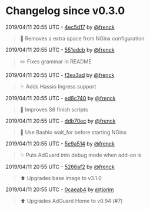 # Changelog since v0.3.0

2019/04/11 20:55 UTC - [4ec5d17](https://github.com/hassio-addons/addon-adguard-home/commit/4ec5d173e79d185ffea8bbe13cf626405ceff55d) by [@frenck](https://github.com/frenck)
> :shirt: Removes a extra space from NGinx configuration 

2019/04/11 20:55 UTC - [551edcb](https://github.com/hassio-addons/addon-adguard-home/commit/551edcba656a3f71bdc2c05c29cb44d6c70c87c0) by [@frenck](https://github.com/frenck)
> :pencil2: Fixes grammar in README 

2019/04/11 20:55 UTC - [f3ea3ad](https://github.com/hassio-addons/addon-adguard-home/commit/f3ea3ad438af2f5034e2510a3fd8a5308b90b5b0) by [@frenck](https://github.com/frenck)
> :sparkles: Adds Hassio Ingress support 

2019/04/11 20:55 UTC - [ed8c740](https://github.com/hassio-addons/addon-adguard-home/commit/ed8c740cf02df8524516be1b3dde3ff38614c81b) by [@frenck](https://github.com/frenck)
> :hammer: Improves S6 finish scripts 

2019/04/11 20:55 UTC - [ddb70ec](https://github.com/hassio-addons/addon-adguard-home/commit/ddb70ec0c2a56709a87db858ad7749883e707827) by [@frenck](https://github.com/frenck)
> :hammer: Use Bashio wait_for before starting NGinx 

2019/04/11 20:55 UTC - [5e9a514](https://github.com/hassio-addons/addon-adguard-home/commit/5e9a514932e40fd404a0368a6d54cbbd8b4b6f8d) by [@frenck](https://github.com/frenck)
> :sparkles: Puts AdGuard into debug mode when add-on is 

2019/04/11 20:55 UTC - [5266af2](https://github.com/hassio-addons/addon-adguard-home/commit/5266af2a4430ba2e3ff9562ad6f7b8e38d4e04c8) by [@frenck](https://github.com/frenck)
> :arrow_up: Upgrades base image to v3.1.0 

2019/04/11 20:55 UTC - [0caeab4](https://github.com/hassio-addons/addon-adguard-home/commit/0caeab44647810cb5126e4913f84a80f329baec1) by [@tjorim](https://github.com/tjorim)
> ⬆️ Upgrades AdGuard Home to v0.94 (#7) 

